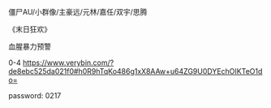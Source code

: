僵尸AU/小群像/主豪远/元林/嘉任/双宇/思腾

《末日狂欢》

血腥暴力预警

0-4
https://www.verybin.com/?de8ebc525da021f0#h0R9hTqKo486g1xX8AAw+u64ZG9U0DYEchOIKTeO1do=

password: 0217
